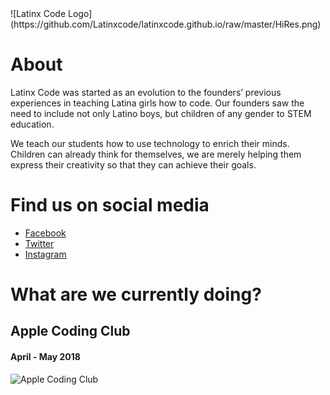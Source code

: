 <link rel="shortcut icon" type="image/x-icon" href="favicon.png">
![Latinx Code Logo](https://github.com/Latinxcode/latinxcode.github.io/raw/master/HiRes.png)

# About
Latinx Code was started as an evolution to the founders’ previous experiences in teaching Latina girls how to code. Our founders saw the need to include not only Latino boys, but children of any gender to STEM education.

We teach our students how to use technology to enrich their minds. Children can already think for themselves, we are merely helping them express their creativity so that they can achieve their goals.

# Find us on social media
* [Facebook](http://www.facebook.com/latinxcode)
* [Twitter](http://twitter.com/latinxcode)
* [Instagram](https://www.instagram.com/latinxcode/)

# What are we currently doing?
## Apple Coding Club
#### April - May 2018
![Apple Coding Club](https://scontent.ford1-1.fna.fbcdn.net/v/t1.0-9/29261189_213095435938100_8052283847083032576_n.png?_nc_cat=0&oh=6cdc2bf309cc2559493b987bebbb28d6&oe=5B7039EE)

